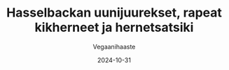 ---
title: "Hasselbackan uunijuurekset, rapeat kikherneet ja hernetsatsiki"
image: "https://vegaanibotti.lauravuo.me/2024/10/2024-10-31_small.png"
date: 2024-10-31
receipt_url: "https://vegaanihaaste.fi/hasselbackanuunijuurekset-ja-hernetsatsiki"
author: "Vegaanihaaste"
---